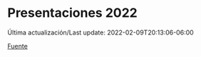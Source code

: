 # Presentaciones 2022

Última actualización/Last update: 2022-02-09T20:13:06-06:00

 [Fuente](https://www.gob.mx/salud/documentos/presentaciones-2022)
